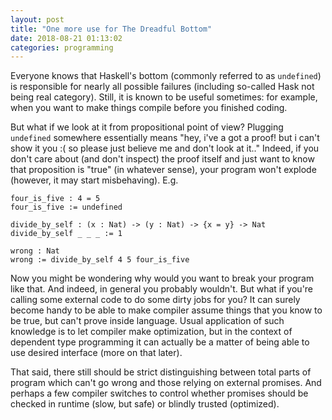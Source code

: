 ```yaml
---
layout: post
title: "One more use for The Dreadful Bottom"
date: 2018-08-21 01:13:02
categories: programming
---
```


Everyone knows that Haskell's bottom (commonly referred to as `undefined`) is
responsible for nearly all possible failures (including so-called Hask not being
real category). Still, it is known to be useful sometimes: for example, when you
want to make things compile before you finished coding.

<cut/>

But what if we look at it from propositional point of view? Plugging `undefined`
somewhere essentially means "hey, i've a got a proof! but i can't show it you :(
so please just believe me and don't look at it.." Indeed, if you don't care
about (and don't inspect) the proof itself and just want to know that
proposition is "true" (in whatever sense), your program won't explode (however,
it may start misbehaving). E.g.

```
four_is_five : 4 = 5
four_is_five := undefined

divide_by_self : (x : Nat) -> (y : Nat) -> {x = y} -> Nat
divide_by_self _ _ _ := 1

wrong : Nat
wrong := divide_by_self 4 5 four_is_five
```

Now you might be wondering why would you want to break your program like
that. And indeed, in general you probably wouldn't. But what if you're calling
some external code to do some dirty jobs for you? It can surely become handy to
be able to make compiler assume things that you know to be true, but can't prove
inside language. Usual application of such knowledge is to let compiler make
optimization, but in the context of dependent type programming it can actually
be a matter of being able to use desired interface (more on that later).

That said, there still should be strict distinguishing between total parts of
program which can't go wrong and those relying on external promises. And perhaps
a few compiler switches to control whether promises should be checked in runtime
(slow, but safe) or blindly trusted (optimized).
